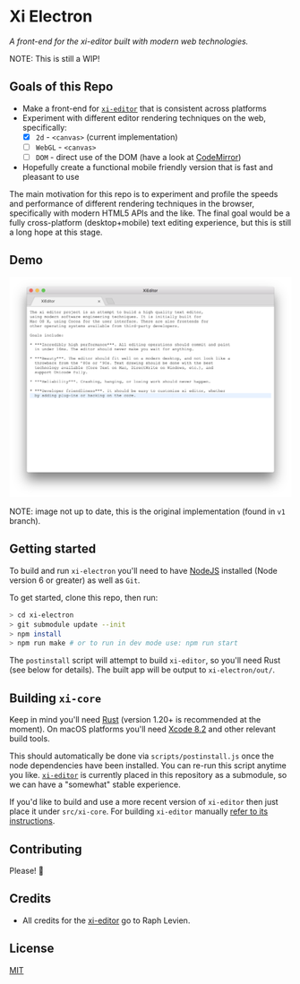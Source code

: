# Xi Electron
_A front-end for the xi-editor built with modern web technologies._

NOTE: This is still a WIP!

## Goals of this Repo

* Make a front-end for [`xi-editor`](https://github.com/google/xi-editor) that is consistent across platforms
* Experiment with different editor rendering techniques on the web, specifically:
    - [x] `2d` - `<canvas>` (current implementation)
    - [ ] `WebGL` - `<canvas>`
    - [ ] `DOM` - direct use of the DOM (have a look at [CodeMirror](https://github.com/codemirror/codemirror))
* Hopefully create a functional mobile friendly version that is fast and pleasant to use

The main motivation for this repo is to experiment and profile the speeds and performance of different rendering techniques in the browser, specifically with modern HTML5 APIs and the like. The final goal would be a fully cross-platform (desktop+mobile) text editing experience, but this is still a long hope at this stage.

## Demo

![XiEditor](./demo/demo.png)

NOTE: image not up to date, this is the original implementation (found in `v1` branch).

## Getting started

To build and run `xi-electron` you'll need to have [NodeJS](https://nodejs.org) installed (Node version 6 or greater) as well as `Git`.

To get started, clone this repo, then run:

```bash
> cd xi-electron
> git submodule update --init
> npm install
> npm run make # or to run in dev mode use: npm run start
```

The `postinstall` script will attempt to build `xi-editor`, so you'll need Rust (see below for details).
The built app will be output to `xi-electron/out/`.

## Building `xi-core`

Keep in mind you'll need [Rust](https://www.rust-lang.org/) (version 1.20+ is recommended at the moment). On macOS platforms you'll need [Xcode 8.2](https://developer.apple.com/xcode/) and other relevant build tools.

This should automatically be done via `scripts/postinstall.js` once the node dependencies have been installed. You can re-run this script anytime you like. [`xi-editor`](https://github.com/google/xi-editor) is currently placed in this repository as a submodule, so we can have a "somewhat" stable experience. 

If you'd like to build and use a more recent version of `xi-editor` then just place it under `src/xi-core`. For building `xi-editor` manually [refer to its instructions](https://github.com/google/xi-editor#building-the-core).

## Contributing

Please! 🙏

## Credits

* All credits for the [xi-editor](https://github.com/google/xi-editor) go to Raph Levien.

## License

[MIT](LICENSE)
